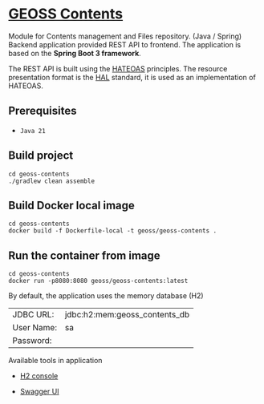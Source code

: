 # [GEOSS Contents](geoss-contents/README.md)

Module for Contents management and Files repository. (Java / Spring)
Backend application provided REST API to frontend.
The application is based on the **Spring Boot 3 framework**.

The REST API is built using the [HATEOAS](https://en.wikipedia.org/wiki/HATEOAS) principles.
The resource presentation format is the [HAL](https://en.wikipedia.org/wiki/Hypertext_Application_Language) standard, it is used as an implementation of HATEOAS.

## Prerequisites

- `Java 21`
## Build project

```shell
cd geoss-contents
./gradlew clean assemble
```

## Build Docker local image

```shell
cd geoss-contents
docker build -f Dockerfile-local -t geoss/geoss-contents .
```

## Run the container from image
```shell
cd geoss-contents
docker run -p8080:8080 geoss/geoss-contents:latest
```

By default, the application uses the memory database (H2)

|            |                               |
|------------|-------------------------------|
| JDBC URL:  | jdbc:h2:mem:geoss_contents_db |
| User Name: | sa                            |
| Password:  |                               |

Available tools in application

- [H2 console](http://localhost:8080/h2-console/)

- [Swagger UI](http://localhost:8080/swagger-ui/index.html)

